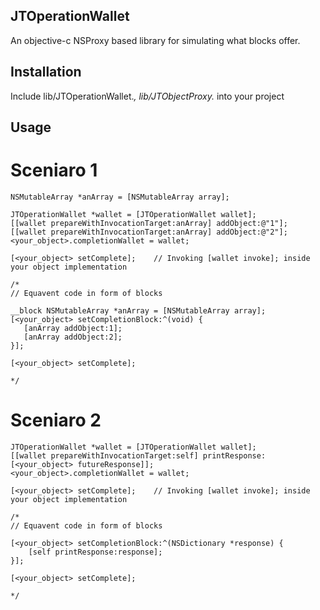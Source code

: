 JTOperationWallet
-----------------
An objective-c NSProxy based library for simulating what blocks offer.


Installation
------------
Include lib/JTOperationWallet.*, lib/JTObjectProxy.* into your project


Usage
-----
# Sceniaro 1

    NSMutableArray *anArray = [NSMutableArray array];

    JTOperationWallet *wallet = [JTOperationWallet wallet];
    [[wallet prepareWithInvocationTarget:anArray] addObject:@"1"];
    [[wallet prepareWithInvocationTarget:anArray] addObject:@"2"];
    <your_object>.completionWallet = wallet;

    [<your_object> setComplete];	// Invoking [wallet invoke]; inside your object implementation

    /*
    // Equavent code in form of blocks

    __block NSMutableArray *anArray = [NSMutableArray array];
    [<your_object> setCompletionBlock:^(void) {
       [anArray addObject:1];
       [anArray addObject:2];
    }];

    [<your_object> setComplete];

    */

# Sceniaro 2

    JTOperationWallet *wallet = [JTOperationWallet wallet];
    [[wallet prepareWithInvocationTarget:self] printResponse:[<your_object> futureResponse]];
    <your_object>.completionWallet = wallet;

    [<your_object> setComplete];	// Invoking [wallet invoke]; inside your object implementation

    /*
    // Equavent code in form of blocks

    [<your_object> setCompletionBlock:^(NSDictionary *response) {
        [self printResponse:response];
    }];

    [<your_object> setComplete];

    */
